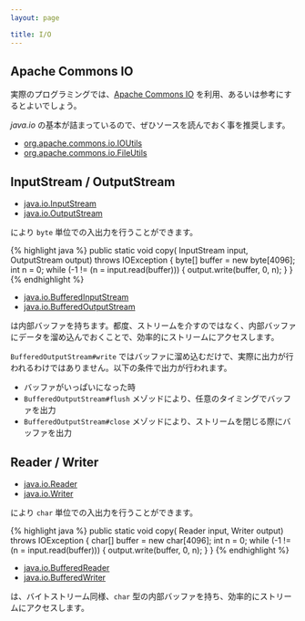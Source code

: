 ```yaml
---
layout: page

title: I/O
---
```


## Apache Commons IO

実際のプログラミングでは、[Apache Commons IO](http://commons.apache.org/proper/commons-io/) を利用、あるいは参考にするとよいでしょう。

_java.io_ の基本が詰まっているので、ぜひソースを読んでおく事を推奨します。

* [org.apache.commons.io.IOUtils](http://grepcode.com/file/repo1.maven.org/maven2/commons-io/commons-io/2.4/org/apache/commons/io/IOUtils.java)
* [org.apache.commons.io.FileUtils](http://grepcode.com/file/repo1.maven.org/maven2/commons-io/commons-io/2.4/org/apache/commons/io/FileUtils.java)

## InputStream / OutputStream

* [java.io.InputStream](http://docs.oracle.com/javase/6/docs/api/java/io/InputStream.html)
* [java.io.OutputStream](http://docs.oracle.com/javase/6/docs/api/java/io/OutputStream.html)

により `byte` 単位での入出力を行うことができます。

{% highlight java %}
public static void copy(
        InputStream input, OutputStream output) throws IOException {
    byte[] buffer = new byte[4096];
    int n = 0;
    while (-1 != (n = input.read(buffer))) {
        output.write(buffer, 0, n);
    }
}
{% endhighlight %}

* [java.io.BufferedInputStream](http://docs.oracle.com/javase/6/docs/api/java/io/BufferedInputStream.html)
* [java.io.BufferedOutputStream](http://docs.oracle.com/javase/6/docs/api/java/io/BufferedOutputStream.html)

は内部バッファを持ちます。都度、ストリームを介すのではなく、内部バッファにデータを溜め込んでおくことで、効率的にストリームにアクセスします。

`BufferedOutputStream#write` ではバッファに溜め込むだけで、実際に出力が行われるわけではありません。以下の条件で出力が行われます。

* バッファがいっぱいになった時
* `BufferedOutputStream#flush` メゾッドにより、任意のタイミングでバッファを出力
* `BufferedOutputStream#close` メゾッドにより、ストリームを閉じる際にバッファを出力

## Reader / Writer

* [java.io.Reader](http://docs.oracle.com/javase/6/docs/api/java/io/Reader.html)
* [java.io.Writer](http://docs.oracle.com/javase/6/docs/api/java/io/Writer.html)

により `char` 単位での入出力を行うことができます。

{% highlight java %}
public static void copy(
        Reader input, Writer output) throws IOException {
    char[] buffer = new char[4096];
    int n = 0;
    while (-1 != (n = input.read(buffer))) {
        output.write(buffer, 0, n);
    }
}
{% endhighlight %}

* [java.io.BufferedReader](http://docs.oracle.com/javase/6/docs/api/java/io/BufferedReader.html)
* [java.io.BufferedWriter](http://docs.oracle.com/javase/6/docs/api/java/io/BufferedWriter.html)

は、バイトストリーム同様、`char` 型の内部バッファを持ち、効率的にストリームにアクセスします。

